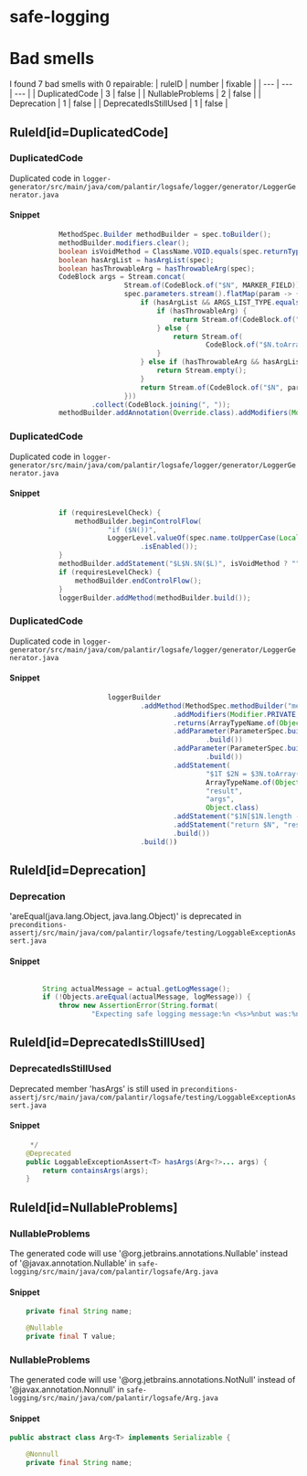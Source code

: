 # safe-logging 
 
# Bad smells
I found 7 bad smells with 0 repairable:
| ruleID | number | fixable |
| --- | --- | --- |
| DuplicatedCode | 3 | false |
| NullableProblems | 2 | false |
| Deprecation | 1 | false |
| DeprecatedIsStillUsed | 1 | false |
## RuleId[id=DuplicatedCode]
### DuplicatedCode
Duplicated code
in `logger-generator/src/main/java/com/palantir/logsafe/logger/generator/LoggerGenerator.java`
#### Snippet
```java
            MethodSpec.Builder methodBuilder = spec.toBuilder();
            methodBuilder.modifiers.clear();
            boolean isVoidMethod = ClassName.VOID.equals(spec.returnType);
            boolean hasArgList = hasArgList(spec);
            boolean hasThrowableArg = hasThrowableArg(spec);
            CodeBlock args = Stream.concat(
                            Stream.of(CodeBlock.of("$N", MARKER_FIELD)),
                            spec.parameters.stream().flatMap(param -> {
                                if (hasArgList && ARGS_LIST_TYPE.equals(param.type)) {
                                    if (hasThrowableArg) {
                                        return Stream.of(CodeBlock.of("merge($N, $N)", param.name, THROWABLE_NAME));
                                    } else {
                                        return Stream.of(
                                                CodeBlock.of("$N.toArray(new $T[0])", param.name, Object.class));
                                    }
                                } else if (hasThrowableArg && hasArgList && THROWABLE_TYPE.equals(param.type)) {
                                    return Stream.empty();
                                }
                                return Stream.of(CodeBlock.of("$N", param.name));
                            }))
                    .collect(CodeBlock.joining(", "));
            methodBuilder.addAnnotation(Override.class).addModifiers(Modifier.PUBLIC);
```

### DuplicatedCode
Duplicated code
in `logger-generator/src/main/java/com/palantir/logsafe/logger/generator/LoggerGenerator.java`
#### Snippet
```java
            if (requiresLevelCheck) {
                methodBuilder.beginControlFlow(
                        "if ($N())",
                        LoggerLevel.valueOf(spec.name.toUpperCase(Locale.ENGLISH))
                                .isEnabled());
            }
            methodBuilder.addStatement("$L$N.$N($L)", isVoidMethod ? "" : "return ", DELEGATE, spec.name, args);
            if (requiresLevelCheck) {
                methodBuilder.endControlFlow();
            }
            loggerBuilder.addMethod(methodBuilder.build());
```

### DuplicatedCode
Duplicated code
in `logger-generator/src/main/java/com/palantir/logsafe/logger/generator/LoggerGenerator.java`
#### Snippet
```java
                        loggerBuilder
                                .addMethod(MethodSpec.methodBuilder("merge")
                                        .addModifiers(Modifier.PRIVATE, Modifier.STATIC)
                                        .returns(ArrayTypeName.of(Object.class))
                                        .addParameter(ParameterSpec.builder(ARGS_LIST_TYPE, "args")
                                                .build())
                                        .addParameter(ParameterSpec.builder(THROWABLE_TYPE, THROWABLE_NAME)
                                                .build())
                                        .addStatement(
                                                "$1T $2N = $3N.toArray(new $4T[$3N.size() + 1])",
                                                ArrayTypeName.of(Object.class),
                                                "result",
                                                "args",
                                                Object.class)
                                        .addStatement("$1N[$1N.length - 1] = $2N", "result", THROWABLE_NAME)
                                        .addStatement("return $N", "result")
                                        .build())
                                .build())
```

## RuleId[id=Deprecation]
### Deprecation
'areEqual(java.lang.Object, java.lang.Object)' is deprecated
in `preconditions-assertj/src/main/java/com/palantir/logsafe/testing/LoggableExceptionAssert.java`
#### Snippet
```java

        String actualMessage = actual.getLogMessage();
        if (!Objects.areEqual(actualMessage, logMessage)) {
            throw new AssertionError(String.format(
                    "Expecting safe logging message:%n <%s>%nbut was:%n <%s>", logMessage, actualMessage));
```

## RuleId[id=DeprecatedIsStillUsed]
### DeprecatedIsStillUsed
Deprecated member 'hasArgs' is still used
in `preconditions-assertj/src/main/java/com/palantir/logsafe/testing/LoggableExceptionAssert.java`
#### Snippet
```java
     */
    @Deprecated
    public LoggableExceptionAssert<T> hasArgs(Arg<?>... args) {
        return containsArgs(args);
    }
```

## RuleId[id=NullableProblems]
### NullableProblems
The generated code will use '@org.jetbrains.annotations.Nullable' instead of '@javax.annotation.Nullable'
in `safe-logging/src/main/java/com/palantir/logsafe/Arg.java`
#### Snippet
```java
    private final String name;

    @Nullable
    private final T value;

```

### NullableProblems
The generated code will use '@org.jetbrains.annotations.NotNull' instead of '@javax.annotation.Nonnull'
in `safe-logging/src/main/java/com/palantir/logsafe/Arg.java`
#### Snippet
```java
public abstract class Arg<T> implements Serializable {

    @Nonnull
    private final String name;

```

